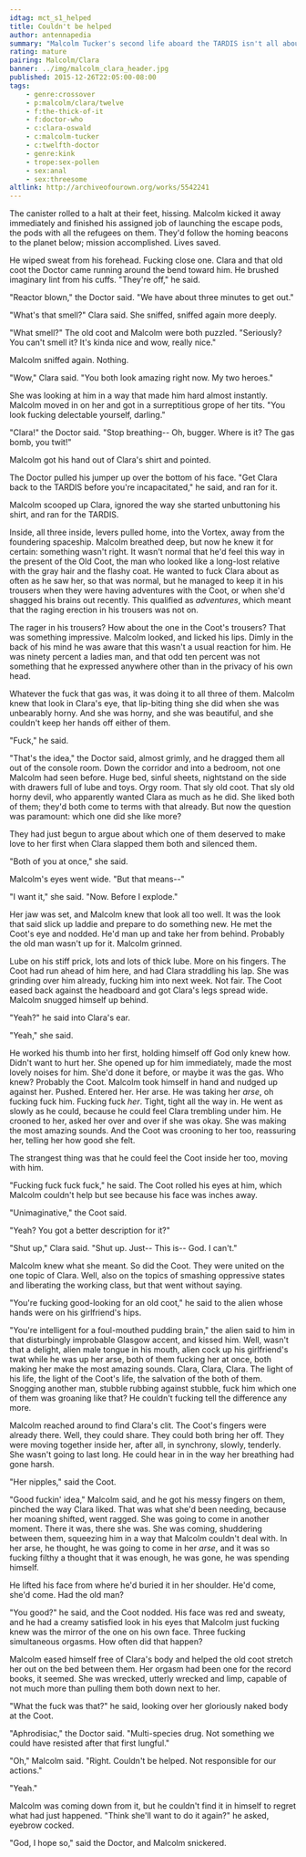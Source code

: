 ```yaml
---
idtag: mct_s1_helped
title: Couldn't be helped
author: antennapedia
summary: "Malcolm Tucker's second life aboard the TARDIS isn't all about smashing oppressive states. Sometimes it's about sex pollen in canisters."
rating: mature
pairing: Malcolm/Clara
banner: ../img/malcolm_clara_header.jpg
published: 2015-12-26T22:05:00-08:00
tags:
    - genre:crossover
    - p:malcolm/clara/twelve
    - f:the-thick-of-it
    - f:doctor-who
    - c:clara-oswald
    - c:malcolm-tucker
    - c:twelfth-doctor
    - genre:kink
    - trope:sex-pollen
    - sex:anal
    - sex:threesome
altlink: http://archiveofourown.org/works/5542241
---
```

The canister rolled to a halt at their feet, hissing. Malcolm kicked it away immediately and finished his assigned job of launching the escape pods, the pods with all the refugees on them. They'd follow the homing beacons to the planet below; mission accomplished. Lives saved.

He wiped sweat from his forehead. Fucking close one. Clara and that old coot the Doctor came running around the bend toward him. He brushed imaginary lint from his cuffs. "They're off," he said.

"Reactor blown," the Doctor said. "We have about three minutes to get out."

"What's that smell?" Clara said. She sniffed, sniffed again more deeply.

"What smell?" The old coot and Malcolm were both puzzled. "Seriously? You can't smell it? It's kinda nice and wow, really nice."

Malcolm sniffed again. Nothing.

"Wow," Clara said. "You both look amazing right now. My two heroes."

She was looking at him in a way that made him hard almost instantly. Malcolm moved in on her and got in a surreptitious grope of her tits. "You look fucking delectable yourself, darling."

"Clara!" the Doctor said. "Stop breathing-- Oh, bugger. Where is it? The gas bomb, you twit!"

Malcolm got his hand out of Clara's shirt and pointed.

The Doctor pulled his jumper up over the bottom of his face. "Get Clara back to the TARDIS before you're incapacitated," he said, and ran for it.

Malcolm scooped up Clara, ignored the way she started unbuttoning his shirt, and ran for the TARDIS.

Inside, all three inside, levers pulled home, into the Vortex, away from the foundering spaceship. Malcolm breathed deep, but now he knew it for certain: something wasn't right. It wasn't normal that he'd feel this way in the present of the Old Coot, the man who looked like a long-lost relative with the gray hair and the flashy coat. He wanted to fuck Clara about as often as he saw her, so that was normal, but he managed to keep it in his trousers when they were having adventures with the Coot, or when she'd shagged his brains out recently. This qualified as *adventures*, which meant that the raging erection in his trousers was not on.

The rager in his trousers? How about the one in the Coot's trousers? That was something impressive. Malcolm looked, and licked his lips. Dimly in the back of his mind he was aware that this wasn't a usual reaction for him. He was ninety percent a ladies man, and that odd ten percent was not something that he expressed anywhere other than in the privacy of his own head.

Whatever the fuck that gas was, it was doing it to all three of them. Malcolm knew that look in Clara's eye, that lip-biting thing she did when she was unbearably horny. And she was horny, and she was beautiful, and she couldn't keep her hands off either of them.

"Fuck," he said.

"That's the idea," the Doctor said, almost grimly, and he dragged them all out of the console room. Down the corridor and into a bedroom, not one Malcolm had seen before. Huge bed, sinful sheets, nightstand on the side with drawers full of lube and toys. Orgy room. That sly old coot. That sly old horny devil, who apparently wanted Clara as much as he did. She liked both of them; they'd both come to terms with that already. But now the question was paramount: which one did she like more?

They had just begun to argue about which one of them deserved to make love to her first when Clara slapped them both and silenced them.

"Both of you at once," she said.

Malcolm's eyes went wide. "But that means--"

"I want it," she said. "Now. Before I explode."

Her jaw was set, and Malcolm knew that look all too well. It was the look that said slick up laddie and prepare to do something new. He met the Coot's eye and nodded. He'd man up and take her from behind. Probably the old man wasn't up for it. Malcolm grinned.

Lube on his stiff prick, lots and lots of thick lube. More on his fingers. The Coot had run ahead of him here, and had Clara straddling his lap. She was grinding over him already, fucking him into next week. Not fair. The Coot eased back against the headboard and got Clara's legs spread wide. Malcolm snugged himself up behind.

"Yeah?" he said into Clara's ear.

"Yeah," she said.

He worked his thumb into her first, holding himself off God only knew how. Didn't want to hurt her. She opened up for him immediately, made the most lovely noises for him. She'd done it before, or maybe it was the gas. Who knew? Probably the Coot. Malcolm took himself in hand and nudged up against her. Pushed. Entered her. Her arse. He was taking her *arse*, oh fucking fuck him. Fucking fuck *her*. Tight, tight all the way in. He went as slowly as he could, because he could feel Clara trembling under him. He crooned to her, asked her over and over if she was okay. She was making the most amazing sounds. And the Coot was crooning to her too, reassuring her, telling her how good she felt.

The strangest thing was that he could feel the Coot inside her too, moving with him.

"Fucking fuck fuck fuck," he said. The Coot rolled his eyes at him, which Malcolm couldn't help but see because his face was inches away.

"Unimaginative," the Coot said.

"Yeah? You got a better description for it?"

"Shut up," Clara said. "Shut up. Just-- This is-- God. I can't."

Malcolm knew what she meant. So did the Coot. They were united on the one topic of Clara. Well, also on the topics of smashing oppressive states and liberating the working class, but that went without saying.

"You're fucking good-looking for an old coot," he said to the alien whose hands were on his girlfriend's hips.

"You're intelligent for a foul-mouthed pudding brain," the alien said to him in that disturbingly improbable Glasgow accent, and kissed him. Well, wasn't that a delight, alien male tongue in his mouth, alien cock up his girlfriend's twat while he was up her arse, both of them fucking her at once, both making her make the most amazing sounds. Clara, Clara, Clara. The light of his life, the light of the Coot's life, the salvation of the both of them. Snogging another man, stubble rubbing against stubble, fuck him which one of them was groaning like that? He couldn't fucking tell the difference any more.

Malcolm reached around to find Clara's clit. The Coot's fingers were already there. Well, they could share. They could both bring her off. They were moving together inside her, after all, in synchrony, slowly, tenderly. She wasn't going to last long. He could hear in in the way her breathing had gone harsh.

"Her nipples," said the Coot.

"Good fuckin' idea," Malcolm said, and he got his messy fingers on them, pinched the way Clara liked. That was what she'd been needing, because her moaning shifted, went ragged. She was going to come in another moment. There it was, there she was. She was coming, shuddering between them, squeezing him in a way that Malcolm couldn't deal with. In her arse, he thought, he was going to come in her *arse*, and it was so fucking filthy a thought that it was enough, he was gone, he was spending himself.

He lifted his face from where he'd buried it in her shoulder. He'd come, she'd come. Had the old man?

"You good?" he said, and the Coot nodded. His face was red and sweaty, and he had a creamy satisfied look in his eyes that Malcolm just fucking knew was the mirror of the one on his own face. Three fucking simultaneous orgasms. How often did that happen?

Malcolm eased himself free of Clara's body and helped the old coot stretch her out on the bed between them. Her orgasm had been one for the record books, it seemed. She was wrecked, utterly wrecked and limp, capable of not much more than pulling them both down next to her.

"What the fuck was that?" he said, looking over her gloriously naked body at the Coot.

"Aphrodisiac," the Doctor said. "Multi-species drug. Not something we could have resisted after that first lungful."

"Oh," Malcolm said. "Right. Couldn't be helped. Not responsible for our actions."

"Yeah."

Malcolm was coming down from it, but he couldn't find it in himself to regret what had just happened. "Think she'll want to do it again?" he asked, eyebrow cocked.

"God, I hope so," said the Doctor, and Malcolm snickered.
